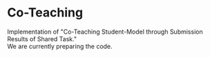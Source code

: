 # Co-Teaching
Implementation of "Co-Teaching Student-Model through Submission Results of Shared Task."  
We are currently preparing the code.
